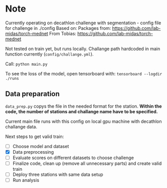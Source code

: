 # Note

Currently operating on decathlon challenge with segmentation - config file for challenge in ./config
Based on:
Packages from: https://github.com/lab-midas/torch-mednet
From Tobias: https://github.com/lab-midas/torch-mednet

Not tested on train yet, but runs locally. Challange path hardcoded in main function currently (`config/challange.yml`).

Call: `python main.py`

To see the loss of the model, open tensorboard with:
`tensorboard --logdir ./runs`

## Data preparation
`data_prep.py` copys the file in the needed format for the station. **Within the code, the number of stations and challange name have to be specified.** 

Current main file runs with this config on local gpu machine with decathlon challange data.

Next steps to get valid train:
- [ ] Choose model and dataset
- [x] Data preprocessing
- [ ] Evaluate scores on different datasets to choose challenge
- [ ] Finalize code, clean up (remove all unnecessary parts) and create valid train
- [ ] Deploy three stations with same data setup
- [ ] Run analysis
